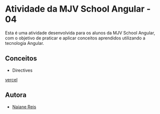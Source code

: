 
# Atividade da MJV School Angular - 04

Esta é uma atividade desenvolvida para os alunos da MJV School Angular, com o objetivo de praticar e aplicar conceitos aprendidos utilizando a tecnologia Angular.

## Conceitos
- Directives


[vercel](https://atividade-03-angular.vercel.app)

## Autora
- [Naiane Reis](https://github.com/NaianeReis27)
